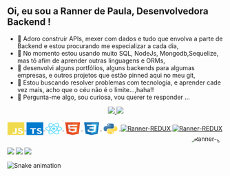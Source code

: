 ## Oi, eu sou a Ranner de Paula, Desenvolvedora Backend !



- 🔭 Adoro construir APIs, mexer com dados e tudo que envolva a parte de Backend e estou procurando me especializar a cada dia,
- 🌱 No momento estou usando muito SQL, NodeJs, Mongodb,Sequelize, mas tô afim de aprender outras linguagens e ORMs,
- 👯 desenvolvi alguns portfólios, alguns backends para algumas empresas, e outros projetos que estão pinned aqui no meu git,
- 🤔 Estou buscando resolver problemas com tecnologia, e aprender cade vez mais, acho que o céu não é o limite...,haha!!
- 💬 Pergunta-me algo, sou curiosa, vou querer te responder ...


<div align="center">
  <a href="https://ranner106.vercel.app">
  <img height="180em" src="https://ranner106.vercel.app//api?username=Ranner106&show_icons=true&theme=dracula&include_all_commits=true&count_private=true"/>
  <img height="180em" src="https://ranner106.vercel.app/api/top-langs/?username=Ranner106&layout=compact&langs_count=7&theme=dracula"/>
</div>

<div style="display: inline_block"><br>
  <img align="center" alt="Ranner-Js" height="30" width="40" src="https://raw.githubusercontent.com/devicons/devicon/master/icons/javascript/javascript-plain.svg">
  <img align="center" alt="Ranner-Ts" height="30" width="40" src="https://raw.githubusercontent.com/devicons/devicon/master/icons/typescript/typescript-plain.svg">
  <img align="center" alt="Ranner-React" height="30" width="40" src="https://raw.githubusercontent.com/devicons/devicon/master/icons/react/react-original.svg">
  <img align="center" alt="Ranner-HTML" height="30" width="40" src="https://raw.githubusercontent.com/devicons/devicon/master/icons/html5/html5-original.svg">
  <img align="center" alt="Rafa-CSS" height="30" width="40" src="https://raw.githubusercontent.com/devicons/devicon/master/icons/css3/css3-original.svg">
  <img align="center" alt="Rafa-Python" height="30" width="40" src="https://raw.githubusercontent.com/devicons/devicon/master/icons/python/python-original.svg">
  <img align="center" alt="Ranner-REDUX" height="30" width="40" src="https://cdn.jsdelivr.net/gh/devicons/devicon/icons/redux/redux-original.svg" >
  <img align="center" alt="Ranner-REDUX" height="30" width="40" src="https://cdn.jsdelivr.net/gh/devicons/devicon/icons/nodejs/nodejs-original.svg" >
  <img align="right" alt="Ranner-gif" height="150" style="border-radius:50px;" src="https://www.faladev.com/assets/img/logo.svg">
</div>
  
  ##
  
  <div> 
  <a href="https://www.instagram.com/rannerdepaula/?hl=pt-br" target="_blank"><img src="https://img.shields.io/badge/-Instagram-%23E4405F?style=for-the-badge&logo=instagram&logoColor=white" target="_blank"></a>
 	  <a href = "mailto:rannerdepaula@gmail.com"><img src="https://img.shields.io/badge/-Gmail-%23333?style=for-the-badge&logo=gmail&logoColor=white" target="_blank"></a>
  <a href="https://www.linkedin.com/in/ranner-de-paula-7a902b232/" target="_blank"><img src="https://img.shields.io/badge/-LinkedIn-%230077B5?style=for-the-badge&logo=linkedin&logoColor=white" target="_blank"></a> 
 
  ![Snake animation](https://github.com/Ranner106/Ranner106/blob/output/github-contribution-grid-snake.svg)
 
</div>
